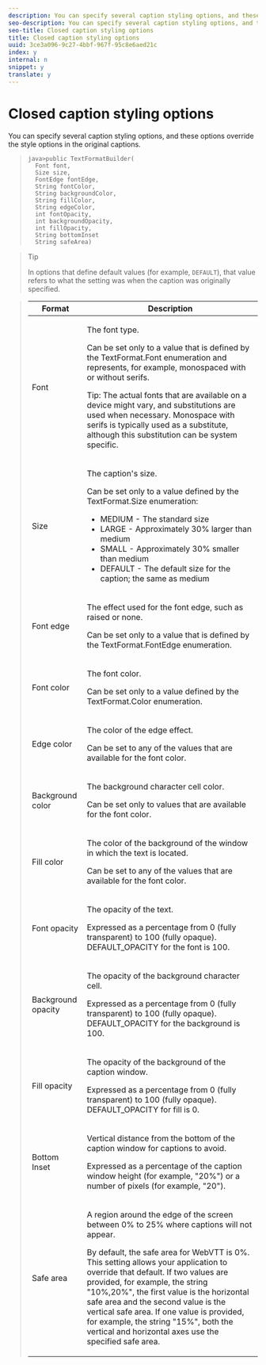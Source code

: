 ```yaml
---
description: You can specify several caption styling options, and these options override the style options in the original captions.
seo-description: You can specify several caption styling options, and these options override the style options in the original captions.
seo-title: Closed caption styling options
title: Closed caption styling options
uuid: 3ce3a096-9c27-4bbf-967f-95c8e6aed21c
index: y
internal: n
snippet: y
translate: y
---
```


# Closed caption styling options

You can specify several caption styling options, and these options override the style options in the original captions.


>
>```
>java>public TextFormatBuilder( 
>   Font font, 
>   Size size, 
>   FontEdge fontEdge, 
>   String fontColor, 
>   String backgroundColor, 
>   String fillColor, 
>   String edgeColor, 
>   int fontOpacity, 
>   int backgroundOpacity, 
>   int fillOpacity,  
>   String bottomInset 
>   String safeArea)
>```

>>[!TIP]
>>
>>In options that define default values (for example, `DEFAULT`), that value refers to what the setting was when the caption was originally specified. 

><table frame="all" colsep="1" rowsep="1" id="table_87205DEFEE384AF4AF83952B15E18A42"> 
 <thead> 
  <tr rowsep="1"> 
   <th colname="1" class="entry"> Format </th> 
   <th colname="2" class="entry"> Description </th> 
  </tr> 
 </thead>
 <tbody> 
  <tr rowsep="1"> 
   <td colname="1"> Font </td> 
   <td colname="2"> <p>The font type. </p> <p>Can be set only to a value that is defined by the <span class="codeph"> TextFormat.Font </span> enumeration and represents, for example, monospaced with or without serifs. </p> <p>Tip:  The actual fonts that are available on a device might vary, and substitutions are used when necessary. Monospace with serifs is typically used as a substitute, although this substitution can be system specific. </p> </td> 
  </tr> 
  <tr rowsep="1"> 
   <td colname="1"> Size </td> 
   <td colname="2"> <p>The caption's size. </p> <p> Can be set only to a value defined by the <span class="codeph"> TextFormat.Size </span> enumeration: 
     <ul compact="yes" id="ul_544BFC7A46474A74839477108F1AB1E9"> 
      <li id="li_A592ED46B8DF4D8FAD7AF3BD931A712B"> <span class="codeph"> MEDIUM </span> - The standard size </li> 
      <li id="li_4F8CEDE54965430EB707DD3D5B2E3F87"> <span class="codeph"> LARGE </span> - Approximately 30% larger than medium </li> 
      <li id="li_D78D823883F54D869118BAB58257E377"> <span class="codeph"> SMALL </span> - Approximately 30% smaller than medium </li> 
      <li id="li_9299C13408584A38835F8D91BD048083"> <span class="codeph"> DEFAULT </span> - The default size for the caption; the same as medium </li> 
     </ul></p> </td> 
  </tr> 
  <tr rowsep="1"> 
   <td colname="1"> Font edge </td> 
   <td colname="2"> <p>The effect used for the font edge, such as raised or none. </p> <p>Can be set only to a value that is defined by the <span class="codeph"> TextFormat.FontEdge </span> enumeration.</p> </td> 
  </tr> 
  <tr rowsep="1"> 
   <td colname="1"> Font color </td> 
   <td colname="2"> <p>The font color. </p> <p>Can be set only to a value defined by the <span class="codeph"> TextFormat.Color </span> enumeration. </p> </td> 
  </tr> 
  <tr rowsep="1"> 
   <td colname="1"> Edge color </td> 
   <td colname="2"> <p>The color of the edge effect. </p> <p>Can be set to any of the values that are available for the font color. </p> </td> 
  </tr> 
  <tr rowsep="1"> 
   <td colname="1"> Background color </td> 
   <td colname="2"> <p>The background character cell color. </p> <p>Can be set only to values that are available for the font color. </p> </td> 
  </tr> 
  <tr rowsep="1"> 
   <td colname="1"> Fill color </td> 
   <td colname="2"> <p>The color of the background of the window in which the text is located. </p> <p>Can be set to any of the values that are available for the font color. </p> </td> 
  </tr> 
  <tr rowsep="1"> 
   <td colname="1"> Font opacity </td> 
   <td colname="2"> <p>The opacity of the text. </p> <p>Expressed as a percentage from 0 (fully transparent) to 100 (fully opaque). <span class="codeph"> DEFAULT_OPACITY </span> for the font is 100. </p> </td> 
  </tr> 
  <tr rowsep="1"> 
   <td colname="1"> Background opacity </td> 
   <td colname="2"> <p>The opacity of the background character cell. </p> <p>Expressed as a percentage from 0 (fully transparent) to 100 (fully opaque). <span class="codeph"> DEFAULT_OPACITY </span> for the background is 100. </p> </td> 
  </tr> 
  <tr rowsep="1"> 
   <td colname="1"> Fill opacity </td> 
   <td colname="2"> <p>The opacity of the background of the caption window. </p> <p>Expressed as a percentage from 0 (fully transparent) to 100 (fully opaque). <span class="codeph"> DEFAULT_OPACITY </span> for fill is 0. </p> </td> 
  </tr> 
  <tr rowsep="1"> 
   <td colname="1"> Bottom Inset </td> 
   <td colname="2"> <p>Vertical distance from the bottom of the caption window for captions to avoid. </p> <p>Expressed as a percentage of the caption window height (for example, "20%") or a number of pixels (for example, "20"). </p> </td> 
  </tr> 
  <tr rowsep="0"> 
   <td colname="1"> Safe area </td> 
   <td colname="2"> <p>A region around the edge of the screen between 0% to 25% where captions will not appear. </p> <p>By default, the safe area for WebVTT is 0%. This setting allows your application to override that default. If two values are provided, for example, the string "10%,20%", the first value is the horizontal safe area and the second value is the vertical safe area. If one value is provided, for example, the string "15%", both the vertical and horizontal axes use the specified safe area. </p> </td> 
  </tr> 
 </tbody> 
</table>

